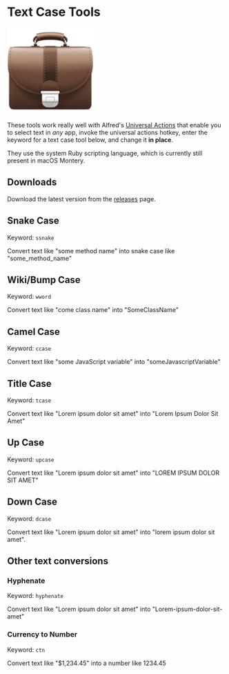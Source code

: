 # Text Case Tools

![icon](icon.png)

These tools work really well with Alfred's [Universal Actions](https://www.alfredapp.com/help/features/universal-actions/) that enable you to select text in _any_ app, invoke the universal actions hotkey, enter the keyword for a text case tool below, and change it **in place**.

They use the system Ruby scripting language, which is currently still present in macOS Montery.

## Downloads

Download the latest version from the [releases](https://github.com/beet/text_case_tools/releases) page.

## Snake Case

Keyword: `ssnake`

Convert text like "some method name" into snake case like "some_method_name"

## Wiki/Bump Case

Keyword: `wword`

Convert text like "come class name" into "SomeClassName"

## Camel Case

Keyword: `ccase`

Convert text like "some JavaScript variable" into "someJavascriptVariable"

## Title Case

Keyword: `tcase`

Convert text like "Lorem ipsum dolor sit amet" into "Lorem Ipsum Dolor Sit Amet"

## Up Case

Keyword: `upcase`

Convert text like "Lorem ipsum dolor sit amet" into "LOREM IPSUM DOLOR SIT AMET"

## Down Case

Keyword: `dcase`

Convert text like "Lorem ipsum dolor sit amet" into "lorem ipsum dolor sit amet".

## Other text conversions

### Hyphenate

Keyword: `hyphenate`

Convert text like "Lorem ipsum dolor sit amet" into "Lorem-ipsum-dolor-sit-amet"

### Currency to Number

Keyword: `ctn`

Convert text like "$1,234.45" into a number like 1234.45
